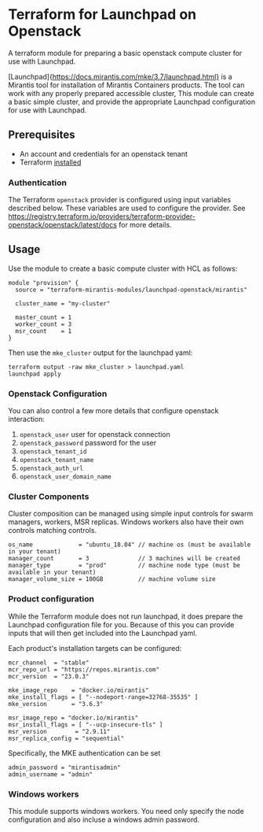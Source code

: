 # Terraform for Launchpad on Openstack

A terraform module for preparing a basic openstack compute cluster for use with Launchpad.

[Launchpad]{https://docs.mirantis.com/mke/3.7/launchpad.html} is a Mirantis tool for installation 
of Mirantis Containers products. The tool can work with any properly prepared accessible cluster,
This module can create a basic simple cluster, and provide the appropriate Launchpad configuration
for use with Launchpad.

## Prerequisites

* An account and credentials for an openstack tenant
* Terraform [installed](https://learn.hashicorp.com/terraform/getting-started/install)

### Authentication

The Terraform `openstack` provider is configured using input variables described below. These 
variables are used to configure the provider. See https://registry.terraform.io/providers/terraform-provider-openstack/openstack/latest/docs
for more details.

## Usage

Use the module to create a basic compute cluster with HCL as follows:

```
module "provision" {
  source = "terraform-mirantis-modules/launchpad-openstack/mirantis"

  cluster_name = "my-cluster" 

  master_count = 1
  worker_count = 3
  msr_count    = 1
}
```

Then use the `mke_cluster` output for the launchpad yaml:

```
terraform output -raw mke_cluster > launchpad.yaml
launchpad apply
```

### Openstack Configuration

You can also control a few more details that configure openstack interaction:

1. `openstack_user` user for openstack connection
2. `openstack_password` password for the user
3. `openstack_tenant_id`
4. `openstack_tenant_name`
5. `openstack_auth_url`
6. `openstack_user_domain_name`

### Cluster Components

Cluster composition can be managed using simple input controls for swarm managers, workers, 
MSR replicas. Windows workers also have their own controls matching controls.

```
os_name             = "ubuntu_18.04" // machine os (must be available in your tenant)
manager_count       = 3              // 3 machines will be created
manager_type        = "prod"         // machine node type (must be available in your tenant)
manager_volume_size = 100GB          // machine volume size
```

### Product configuration

While the Terraform module does not run launchpad, it does prepare the Launchpad configuration
file for you. Because of this you can provide inputs that will then get included into the 
Launchpad yaml.

Each product's installation targets can be configured: 

```
mcr_channel  = "stable"
mcr_repo_url = "https://repos.mirantis.com"
mcr_version  = "23.0.3"

mke_image_repo    = "docker.io/mirantis"
mke_install_flags = [ "--nodeport-range=32768-35535" ]
mke_version       = "3.6.3"

msr_image_repo = "docker.io/mirantis"
msr_install_flags = [ "--ucp-insecure-tls" ]
msr_version        = "2.9.11"
msr_replica_config = "sequential"
```

Specifically, the MKE authentication can be set

```
admin_password = "mirantisadmin"
admin_username = "admin"
```

### Windows workers 

This module supports windows workers. You need only specify the node configuration 
and also incluse a windows admin password.
